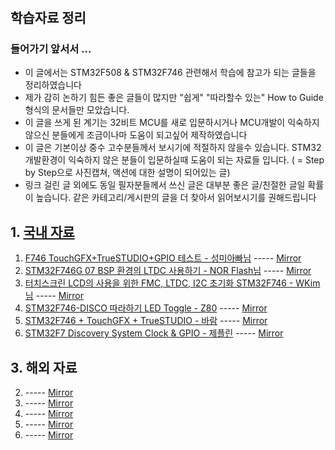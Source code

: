  # 
 ## 학습자료 정리
 ### 들어가기 앞서서 ...
 - 이 글에서는 STM32F508 & STM32F746 관련해서 학습에 참고가 되는 글들을 정리하였습니다
 - 제가 감히 논하기 힘든 좋은 글들이 많지만 "쉽게" "따라할수 있는" How to Guide 형식의 문서들만 모았습니다.
 - 이 글을 쓰게 된 계기는 32비트 MCU를 새로 입문하시거나 MCU개발이 익숙하지 않으신 분들에게 조금이나마 도움이 되고싶어 제작하였습니다
 - 이 글은 기본이상 중수 고수분들께서 보시기에 적절하지 않을수 있습니다. STM32 개발환경이 익숙하지 않은 분들이 입문하실때 도움이 되는 자료들 입니다. ( = Step by Step으로 사진캡쳐, 액션에 대한 설명이 되어있는 글)
 - 링크 걸린 글 외에도 동일 필자분들께서 쓰신 글은 대부분 좋은 글/친절한 글일 확률이 높습니다. 같은 카테고리/게시판의 글을 더 찾아서 읽어보시기를 권해드립니다
 ## 1. [국내 자료](https://cafe.naver.com/circuitsmanual)
   1. [F746 TouchGFX+TrueSTUDIO+GPIO 테스트 - 성미아빠님](https://cafe.naver.com/circuitsmanual/213272) ----- [Mirror](https://cafe.naver.com/circuitsmanual/213272)
   2. [STM32F746G 07 BSP 환경의 LTDC 사용하기 - NOR Flash님](https://cafe.naver.com/circuitsmanual/195681) ----- [Mirror](https://cafe.naver.com/circuitsmanual/195681)
   3. [터치스크린 LCD의 사용을 위한 FMC, LTDC, I2C 초기화 STM32F746 - WKim님](https://blog.naver.com/specialist0/221051998494) ----- [Mirror](https://blog.naver.com/specialist0/221051998494)
   4. [STM32F746-DISCO 따라하기 LED Toggle - Z80](https://cafe.naver.com/circuitsmanual/194566) ----- [Mirror](https://cafe.naver.com/circuitsmanual/194566)
   5. [STM32F746 + TouchGFX + TrueSTUDIO - 바람](https://blog.naver.com/chcbaram/221591306345) ----- [Mirror](https://blog.naver.com/chcbaram/221591306345)
   6. [STM32F7 Discovery System Clock & GPIO - 제플린](https://cafe.naver.com/circuitsmanual/194406) ----- [Mirror](https://cafe.naver.com/circuitsmanual/194406)
 ## 3. 해외 자료 
   2. []() ----- [Mirror]()
   3. []() ----- [Mirror]()
   4. []() ----- [Mirror]()
   5. []() ----- [Mirror]()
   6. []() ----- [Mirror]()

